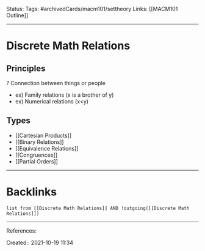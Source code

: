 Status: 
Tags: #archivedCards/macm101/settheory
Links: [[MACM101 Outline]]
___
# Discrete Math Relations
## Principles
? 
Connection between things or people
- ex) Family relations (x is a brother of y)
- ex) Numerical relations (x<y)

## Types 
- [[Cartesian Products]]
- [[Binary Relations]]
- [[Equivalence Relations]]
- [[Congruences]]
- [[Partial Orders]]
___
# Backlinks
```dataview
list from [[Discrete Math Relations]] AND !outgoing([[Discrete Math Relations]])
```
___
References:

Created:: 2021-10-19 11:34
